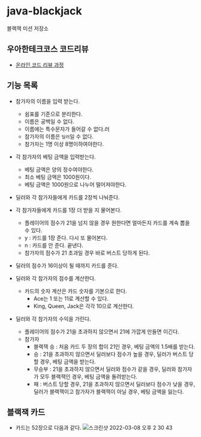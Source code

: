 # java-blackjack

블랙잭 미션 저장소

## 우아한테크코스 코드리뷰

- [온라인 코드 리뷰 과정](https://github.com/woowacourse/woowacourse-docs/blob/master/maincourse/README.md)

## 기능 목록
- 참가자의 이름을 입력 받는다.
  - 쉼표를 기준으로 분리한다.
  - 이름은 공백일 수 없다. 
  - 이름에는 특수문자가 들어갈 수 없다.러
  - 참가자의 이름은 `딜러`일 수 없다.
  - 참가자는 1명 이상 8명이하여야한다.


- 각 참가자의 베팅 금액을 입력받는다.
  - 베팅 금액은 양의 정수여야한다.
  - 최소 베팅 금액은 1000원이다.
  - 베팅 금액은 1000원으로 나누어 떨어져야한다.


- 딜러와 각 참가자들에게 카드를 2장씩 나눠준다.
- 각 참가자들에게 카드를 1장 더 받을 지 물어본다. 
  - 플레이어의 점수가 21을 넘지 않을 경우 원한다면 얼마든지 카드를 계속 뽑을 수 있다.
  - y : 카드를 1장 준다. 다시 또 물어본다.
  - n : 카드를 안 준다. 끝낸다.
  - 참가자의 점수가 21 초과일 경우 바로 버스트 당하게 된다.
  

- 딜러의 점수가 16이상이 될 때까지 카드를 준다.
- 딜러와 각 참가자의 점수를 계산한다.
  - 카드의 숫자 계산은 카드 숫자를 기본으로 한다.
    - Ace는 1 또는 11로 계산할 수 있다.
    - King, Queen, Jack은 각각 10으로 계산한다.


- 딜러와 각 참가자의 수익을 가린다.
  - 플레이어의 점수가 21을 초과하지 않으면서 21에 가깝게 만들면 이긴다.
  - 참가자
    - 블랙잭 승 : 처음 카드 두 장의 합이 21인 경우, 베팅 금액의 1.5배를 받는다.
    - 승 : 21을 초과하지 않으면서 딜러보다 점수가 높을 경우, 딜러가 버스트 당할 경우, 베팅 금액을 받는다.
    - 무승부 : 21을 초과하지 않으면서 딜러와 점수가 같을 경우, 딜러와 참가자가 모두 블랙잭인 경우, 베팅 금액을 돌려받는다.
    - 패 : 버스트 당할 경우, 21을 초과하지 않으면서 딜러보다 점수가 낮을 경우, 딜러가 블랙잭이고 참가자가 블랙잭이 아닐 경우, 베팅 금액을 잃는다.
    
## 블랙잭 카드
- 카드는 52장으로 다음과 같다.
  ![스크린샷 2022-03-08 오후 2 30 43](https://user-images.githubusercontent.com/45311765/157176620-4eb06947-3a8e-4969-9f56-d162f18f25c4.png)
